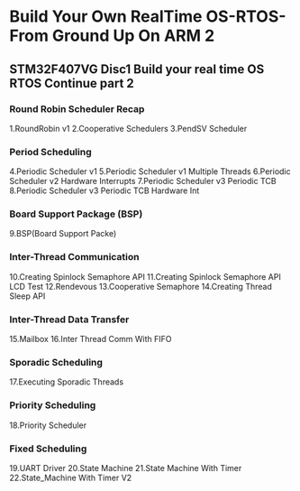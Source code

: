 #  Build Your Own RealTime OS-RTOS-From Ground Up On ARM 2
## STM32F407VG Disc1 Build your real time OS RTOS Continue part 2
### Round Robin Scheduler Recap
1.RoundRobin v1
2.Cooperative Schedulers
3.PendSV Scheduler
### Period Scheduling
4.Periodic Scheduler v1
5.Periodic Scheduler v1 Multiple Threads
6.Periodic Scheduler v2 Hardware Interrupts
7.Periodic Scheduler v3 Periodic TCB
8.Periodic Scheduler v3 Periodic TCB Hardware Int
### Board Support Package (BSP)
9.BSP(Board Support Packe)
### Inter-Thread Communication
10.Creating Spinlock Semaphore API
11.Creating Spinlock Semaphore API LCD Test
12.Rendevous
13.Cooperative Semaphore
14.Creating Thread Sleep API
### Inter-Thread Data Transfer
15.Mailbox
16.Inter Thread Comm With FIFO
### Sporadic Scheduling
17.Executing Sporadic Threads
### Priority Scheduling
18.Priority Scheduler
### Fixed Scheduling
19.UART Driver
20.State Machine
21.State Machine With Timer
22.State_Machine With Timer V2

